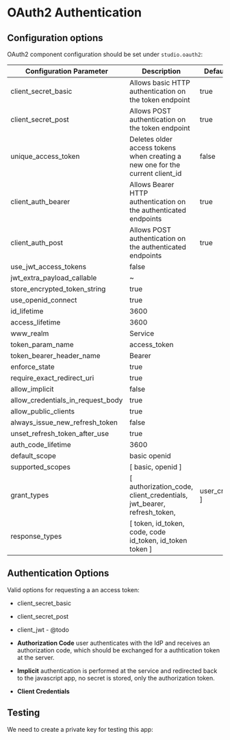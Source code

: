 <!--
---
title: OAuth2 Authentication
...
-->

# OAuth2 Authentication


## Configuration options

OAuth2 component configuration should be set under `studio.oauth2`:

|      Configuration Parameter      |                                  Description                                  |   Default value    |
|-----------------------------------|-------------------------------------------------------------------------------|--------------------|
| client_secret_basic               | Allows basic HTTP authentication on the token endpoint                        | true               |
| client_secret_post                | Allows POST authentication on the token endpoint                              | true               |
| unique_access_token               | Deletes older access tokens when creating a new one for the current client_id | false              |
| client_auth_bearer                | Allows Bearer HTTP authentication on the authenticated endpoints              | true               |
| client_auth_post                  | Allows POST authentication on the authenticated endpoints                     | true               |
| use_jwt_access_tokens             | false                                                                         |                    |
| jwt_extra_payload_callable        | ~                                                                             |                    |
| store_encrypted_token_string      | true                                                                          |                    |
| use_openid_connect                | true                                                                          |                    |
| id_lifetime                       | 3600                                                                          |                    |
| access_lifetime                   | 3600                                                                          |                    |
| www_realm                         | Service                                                                       |                    |
| token_param_name                  | access_token                                                                  |                    |
| token_bearer_header_name          | Bearer                                                                        |                    |
| enforce_state                     | true                                                                          |                    |
| require_exact_redirect_uri        | true                                                                          |                    |
| allow_implicit                    | false                                                                         |                    |
| allow_credentials_in_request_body | true                                                                          |                    |
| allow_public_clients              | true                                                                          |                    |
| always_issue_new_refresh_token    | false                                                                         |                    |
| unset_refresh_token_after_use     | true                                                                          |                    |
| auth_code_lifetime                | 3600                                                                          |                    |
| default_scope                     | basic openid                                                                  |                    |
| supported_scopes                  | [ basic, openid ]                                                             |                    |
| grant_types                       | [ authorization_code, client_credentials, jwt_bearer, refresh_token,          | user_credentials ] |
| response_types                    | [ token, id_token, code, code id_token, id_token token ]                      |                    |

## Authentication Options

Valid options for requesting a an access token:

- client_secret_basic
- client_secret_post
- client_jwt - @todo

- **Authorization Code** user authenticates with the IdP and receives an authorization code, which should be exchanged for a authtication token at the server.
- **Implicit** authentication is performed at the service and redirected back to the javascript app, no secret is stored, only the authorization token.
- **Client Credentials**

## Testing

We need to create a private key for testing this app:

